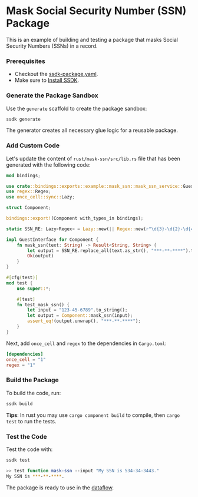 # Mask Social Security Number (SSN) Package

This is an example of building and testing a package that masks Social Security Numbers (SSNs) in a record.


### Prerequisites

* Checkout the [ssdk-package.yaml](./ssdk-package.yaml).
* Make sure to [Install SSDK].


### Generate the Package Sandbox

Use the `generate` scaffold to create the package sandbox:

```bash
ssdk generate
```

The generator creates all necessary glue logic for a reusable package.


### Add Custom Code

Let's update the content of `rust/mask-ssn/src/lib.rs` file that has been generated with the following code:

```rust
mod bindings;

use crate::bindings::exports::example::mask_ssn::mask_ssn_service::Guest as GuestInterface;
use regex::Regex;
use once_cell::sync::Lazy;

struct Component;

bindings::export!(Component with_types_in bindings);

static SSN_RE: Lazy<Regex> = Lazy::new(|| Regex::new(r"\d{3}-\d{2}-\d{4}").unwrap());

impl GuestInterface for Component {
    fn mask_ssn(text: String) -> Result<String, String> {
        let output = SSN_RE.replace_all(text.as_str(), "***-**-****").to_string();
        Ok(output)
    }   
}

#[cfg(test)]
mod test {
    use super::*;

    #[test]
    fn test_mask_ssn() {
        let input = "123-45-6789".to_string();
        let output = Component::mask_ssn(input);
        assert_eq!(output.unwrap(), "***-**-****");
    }
}
```

Next, add `once_cell` and `regex` to the dependencies in `Cargo.toml`:

```toml
[dependencies]
once_cell = "1"
regex = "1"
```

### Build the Package

To build the code, run:

```bash
ssdk build
```

**Tips**: In rust you may use `cargo component build` to compile, then `cargo test` to run the tests.


### Test the Code

Test the code with:

```bash
ssdk test
```

```bash
>> test function mask-ssn --input "My SSN is 534-34-3443."
My SSN is ***-**-****.
```

The package is ready to use in the [dataflow](../../).



[Install SSDK]: /README.MD#prerequisites